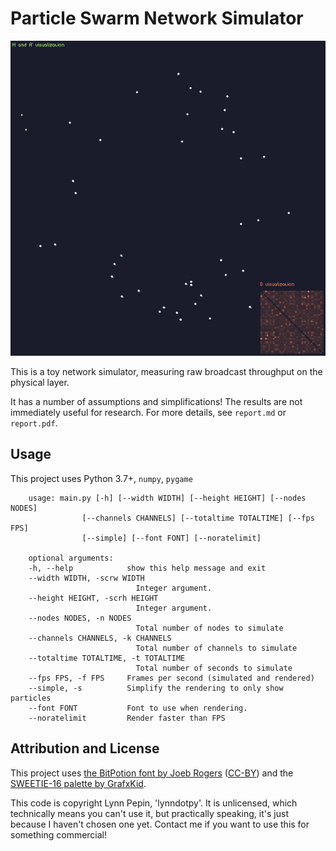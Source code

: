 # Particle Swarm Network Simulator

![Several white nodes on a dark-blue background swim counter-clockwise, a long and fading tail tracing their path. In the top right corner, two matrices of lime-green blinking squares titled "M and A' visualization" blink on and off, lights fading away chaotically. A much more stable square matrix is seen on the bottom right. It is orange and diagonally symmetric, and is titled "D visualization". ](example.gif)

This is a toy network simulator, measuring raw broadcast throughput on the physical layer.

It has a number of assumptions and simplifications! The results are not immediately useful for research. For more details, see `report.md` or `report.pdf`.

## Usage

This project uses Python 3.7+, `numpy`, `pygame`

```
    usage: main.py [-h] [--width WIDTH] [--height HEIGHT] [--nodes NODES]
                [--channels CHANNELS] [--totaltime TOTALTIME] [--fps FPS]
                [--simple] [--font FONT] [--noratelimit]

    optional arguments:
    -h, --help            show this help message and exit
    --width WIDTH, -scrw WIDTH
                            Integer argument.
    --height HEIGHT, -scrh HEIGHT
                            Integer argument.
    --nodes NODES, -n NODES
                            Total number of nodes to simulate
    --channels CHANNELS, -k CHANNELS
                            Total number of channels to simulate
    --totaltime TOTALTIME, -t TOTALTIME
                            Total number of seconds to simulate
    --fps FPS, -f FPS     Frames per second (simulated and rendered)
    --simple, -s          Simplify the rendering to only show particles
    --font FONT           Font to use when rendering.
    --noratelimit         Render faster than FPS
```

## Attribution and License

This project uses [the BitPotion font by Joeb Rogers](https://joebrogers.itch.io/bitpotion) ([CC-BY](https://creativecommons.org/licenses/by/4.0/)) and the [SWEETIE-16 palette by GrafxKid](https://lospec.com/palette-list/sweetie-16).

This code is copyright Lynn Pepin, 'lynndotpy'. It is unlicensed, which technically means you can't use it, but practically speaking, it's just because I haven't chosen one yet. Contact me if you want to use this for something commercial!